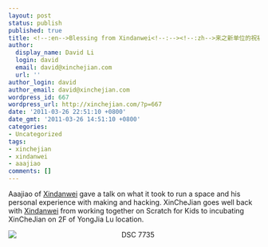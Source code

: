 ```yaml
---
layout: post
status: publish
published: true
title: <!--:en-->Blessing from Xindanwei<!--:--><!--:zh-->来之新单位的祝福<!--:-->
author:
  display_name: David Li
  login: david
  email: david@xinchejian.com
  url: ''
author_login: david
author_email: david@xinchejian.com
wordpress_id: 667
wordpress_url: http://xinchejian.com/?p=667
date: '2011-03-26 22:51:10 +0800'
date_gmt: '2011-03-26 14:51:10 +0800'
categories:
- Uncategorized
tags:
- xinchejian
- xindanwei
- aaajiao
comments: []
---
```

<p>Aaajiao of <a href="http://xindanwei.com" target="_blank">Xindanwei</a> gave a talk on what it took to run a space and his personal experience with making and hacking. XinCheJian goes well back with <a href="http://xindanwei.com" target="_blank">Xindanwei</a> from working together on Scratch for Kids to incubating XinCheJian on 2F of YongJia Lu location.</p></p>
<p style="text-align:center">
<img style="display:block; margin-left:auto; margin-right:auto;" src="http://xinchejian.com/wp-content/uploads/2011/03/DSC_7735.jpg" alt="DSC 7735" title="DSC_7735.JPG" border="0"/><br />
</p></p>
